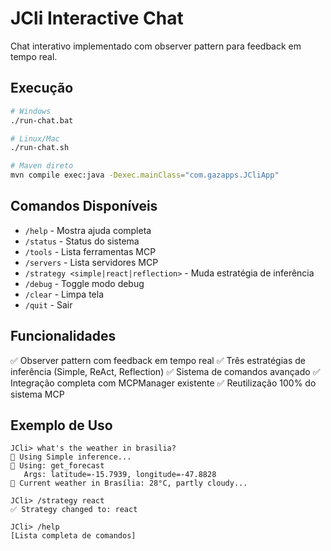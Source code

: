 # JCli Interactive Chat

Chat interativo implementado com observer pattern para feedback em tempo real.

## Execução

```bash
# Windows
./run-chat.bat

# Linux/Mac
./run-chat.sh

# Maven direto
mvn compile exec:java -Dexec.mainClass="com.gazapps.JCliApp"
```

## Comandos Disponíveis

- `/help` - Mostra ajuda completa
- `/status` - Status do sistema
- `/tools` - Lista ferramentas MCP
- `/servers` - Lista servidores MCP
- `/strategy <simple|react|reflection>` - Muda estratégia de inferência
- `/debug` - Toggle modo debug
- `/clear` - Limpa tela
- `/quit` - Sair

## Funcionalidades

✅ Observer pattern com feedback em tempo real
✅ Três estratégias de inferência (Simple, ReAct, Reflection) 
✅ Sistema de comandos avançado
✅ Integração completa com MCPManager existente
✅ Reutilização 100% do sistema MCP

## Exemplo de Uso

```
JCli> what's the weather in brasilia?
🧠 Using Simple inference...
🔧 Using: get_forecast
   Args: latitude=-15.7939, longitude=-47.8828
🤖 Current weather in Brasília: 28°C, partly cloudy...

JCli> /strategy react
✅ Strategy changed to: react

JCli> /help
[Lista completa de comandos]
```
